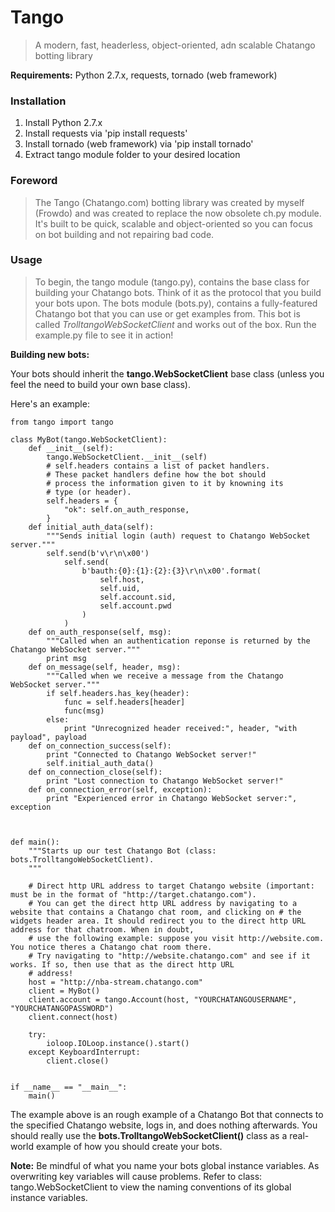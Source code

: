 # Tango

> A modern, fast, headerless, object-oriented, adn scalable Chatango botting library

**Requirements:** Python 2.7.x, requests, tornado (web framework)

### Installation

1. Install Python 2.7.x
2. Install requests via 'pip install requests'
3. Install tornado (web framework) via 'pip install tornado'
4. Extract tango module folder to your desired location

### Foreword

> The Tango (Chatango.com) botting library was created by myself (Frowdo) and was created to replace the now obsolete ch.py module. It's built to be quick, scalable and object-oriented so you can focus on bot building and not repairing bad code.

### Usage

> To begin, the tango module (tango.py), contains the base class for building your Chatango bots. Think of it as the protocol that you build your bots upon. The bots module (bots.py), contains a fully-featured Chatango bot that you can use or get examples from. This bot is called *TrolltangoWebSocketClient* and works out of the box. Run the example.py file to see it in action!

**Building new bots:**

Your bots should inherit the **tango.WebSocketClient** base class (unless you feel the need to build your own base class). 

Here's an example:

```
from tango import tango

class MyBot(tango.WebSocketClient):
    def __init__(self):
        tango.WebSocketClient.__init__(self)
        # self.headers contains a list of packet handlers.
        # These packet handlers define how the bot should
        # process the information given to it by knowning its
        # type (or header).
        self.headers = {
            "ok": self.on_auth_response,
        }
    def initial_auth_data(self):
        """Sends initial login (auth) request to Chatango WebSocket server."""
        self.send(b'v\r\n\x00')
            self.send(
                b'bauth:{0}:{1}:{2}:{3}\r\n\x00'.format(
                    self.host,
                    self.uid,
                    self.account.sid,
                    self.account.pwd
                )
            )
    def on_auth_response(self, msg):
        """Called when an authentication reponse is returned by the Chatango WebSocket server."""
        print msg
    def on_message(self, header, msg):
        """Called when we receive a message from the Chatango WebSocket server."""
        if self.headers.has_key(header):
            func = self.headers[header]
            func(msg)
        else:
            print "Unrecognized header received:", header, "with payload", payload
    def on_connection_success(self):
        print "Connected to Chatango WebSocket server!"
        self.initial_auth_data()
    def on_connection_close(self):
        print "Lost connection to Chatango WebSocket server!"
    def on_connection_error(self, exception):
        print "Experienced error in Chatango WebSocket server:", exception



def main():
    """Starts up our test Chatango Bot (class: bots.TrolltangoWebSocketClient).
    """

    # Direct http URL address to target Chatango website (important: must be in the format of "http://target.chatango.com").
    # You can get the direct http URL address by navigating to a website that contains a Chatango chat room, and clicking on # the widgets header area. It should redirect you to the direct http URL address for that chatroom. When in doubt,
    # use the following example: suppose you visit http://website.com. You notice theres a Chatango chat room there. 
    # Try navigating to "http://website.chatango.com" and see if it works. If so, then use that as the direct http URL
    # address!
    host = "http://nba-stream.chatango.com"
    client = MyBot()
    client.account = tango.Account(host, "YOURCHATANGOUSERNAME", "YOURCHATANGOPASSWORD")
    client.connect(host)

    try:
        ioloop.IOLoop.instance().start()
    except KeyboardInterrupt:
        client.close()


if __name__ == "__main__":
    main()
```

The example above is an rough example of a Chatango Bot that connects to the specified Chatango website, logs in, and does nothing afterwards. You should really use the **bots.TrolltangoWebSocketClient()** class as a real-world example of how you should create your bots.

**Note:** Be mindful of what you name your bots global instance variables. As overwriting key variables will cause problems. Refer to class: tango.WebSocketClient to view the naming conventions of its global instance variables.

